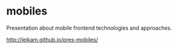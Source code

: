 mobiles
=======

Presentation about mobile frontend technologies and approaches.

http://leikam.github.io/pres-mobiles/
